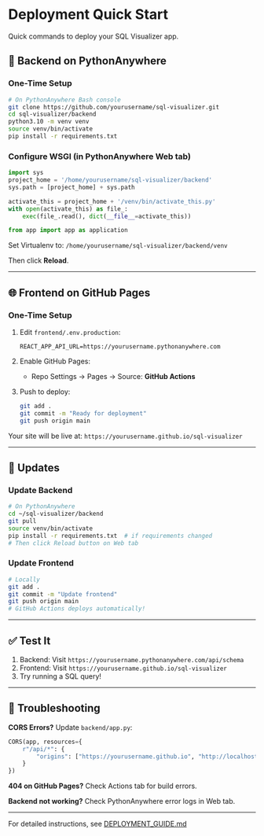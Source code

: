 # Deployment Quick Start

Quick commands to deploy your SQL Visualizer app.

## 🚀 Backend on PythonAnywhere

### One-Time Setup

```bash
# On PythonAnywhere Bash console
git clone https://github.com/yourusername/sql-visualizer.git
cd sql-visualizer/backend
python3.10 -m venv venv
source venv/bin/activate
pip install -r requirements.txt
```

### Configure WSGI (in PythonAnywhere Web tab)

```python
import sys
project_home = '/home/yourusername/sql-visualizer/backend'
sys.path = [project_home] + sys.path

activate_this = project_home + '/venv/bin/activate_this.py'
with open(activate_this) as file_:
    exec(file_.read(), dict(__file__=activate_this))

from app import app as application
```

Set Virtualenv to: `/home/yourusername/sql-visualizer/backend/venv`

Then click **Reload**.

---

## 🌐 Frontend on GitHub Pages

### One-Time Setup

1. Edit `frontend/.env.production`:
   ```env
   REACT_APP_API_URL=https://yourusername.pythonanywhere.com
   ```

2. Enable GitHub Pages:
   - Repo Settings → Pages → Source: **GitHub Actions**

3. Push to deploy:
   ```bash
   git add .
   git commit -m "Ready for deployment"
   git push origin main
   ```

Your site will be live at: `https://yourusername.github.io/sql-visualizer`

---

## 🔄 Updates

### Update Backend
```bash
# On PythonAnywhere
cd ~/sql-visualizer/backend
git pull
source venv/bin/activate
pip install -r requirements.txt  # if requirements changed
# Then click Reload button on Web tab
```

### Update Frontend
```bash
# Locally
git add .
git commit -m "Update frontend"
git push origin main
# GitHub Actions deploys automatically!
```

---

## ✅ Test It

1. Backend: Visit `https://yourusername.pythonanywhere.com/api/schema`
2. Frontend: Visit `https://yourusername.github.io/sql-visualizer`
3. Try running a SQL query!

---

## 🔧 Troubleshooting

**CORS Errors?** Update `backend/app.py`:
```python
CORS(app, resources={
    r"/api/*": {
        "origins": ["https://yourusername.github.io", "http://localhost:3000"]
    }
})
```

**404 on GitHub Pages?** Check Actions tab for build errors.

**Backend not working?** Check PythonAnywhere error logs in Web tab.

---

For detailed instructions, see [DEPLOYMENT_GUIDE.md](./DEPLOYMENT_GUIDE.md)

